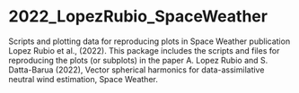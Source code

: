 # 2022_LopezRubio_SpaceWeather
Scripts and plotting data for reproducing plots in Space Weather publication Lopez Rubio et al., (2022). This package includes the scripts and files for reproducing the plots (or subplots) in the paper A. Lopez Rubio and S. Datta-Barua (2022), Vector spherical harmonics for data-assimilative neutral wind estimation, Space Weather.
